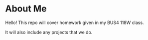 # About Me

Hello! This repo will cover homework given in my BUS4 118W class.

It will also include any projects that we do.

